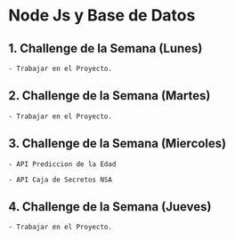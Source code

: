 # Node Js y Base de Datos

## 1. Challenge de la Semana (Lunes)

    - Trabajar en el Proyecto.

## 2. Challenge de la Semana (Martes)

    - Trabajar en el Proyecto.

## 3. Challenge de la Semana (Miercoles)

    - API Prediccion de la Edad

    - API Caja de Secretos NSA

## 4. Challenge de la Semana (Jueves)

    - Trabajar en el Proyecto.